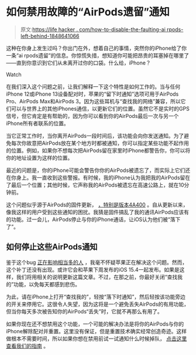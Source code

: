# 如何禁用故障的“AirPods遗留”通知

> 原文:[https://life hacker . com/how-to-disable-the-faulting-ai rpods-left-behind-1848641066](https://lifehacker.com/how-to-disable-the-malfunctioning-airpods-left-behind-1848641066)

这种在你身上发生过吗？你出门在外，想着自己的事情，突然你的iPhone给了你一条“ai rpods遗留”的信息。你惊慌失措，想知道你可能把昂贵的耳塞掉在哪里了——直到你意识到它们从未离开过你的口袋。什么给，iPhone？

Watch

在我们深入这个问题之前，让我们解释一下这个特性是如何工作的。当与任何iPhone 12或iPhone 13设备配对时，苹果的“留下时通知”选项可用于AirPods Pro、AirPods Max和AirPods 3。因为这些耳机与“查找我的网络”兼容，所以它们可以与世界上的其他iPhones通信，以更新它们的位置。虽然它不是实时的GPS信号，但它肯定是有帮助的，因为你可以看到你的AirPods最后一次与另一个iPhone所有者联系的位置。

当它正常工作时，当你离开AirPods一段时间后，该功能会向你发送通知。为了避免每次你故意把AirPods放在某个地方时都被通知，你可以指定某些功能不起作用的位置。例如，如果你不想每次把AirPods留在家里时iPhone都警告你，你可以将你的地址设置为这样的位置。

最近的问题是，你的iPhone可能会警告你你的AirPods被遗忘了，而实际上它们还在你身上。我一直收到这些警报。有时候，我的iPhone认为我把我的AirPods留在了最后一个位置；其他时候，它声称我的AirPods被遗忘在高速公路上，就在10分钟前。

这个问题似乎源于AirPods的固件更新， [，特别是版本4A400](https://piunikaweb.com/2022/03/09/some-ios-15-users-getting-false-airpods-left-behind-notification-after-4a400-firmware-update/) 。自从更新以来，像我这样的用户受到这些通知的困扰。我猜是固件搞乱了我的通讯AirPods应该有的功能。过一会儿，AirPods停止与你的iPhone通话，让iOS认为他们被“落下了”。

## 如何停止这些AirPods通知

鉴于这个bug [正在影响相当多的人](https://www.reddit.com/r/ios/comments/q6t17q/gave_me_three_mini_heart_attacks_airpods_were_in/) ，我毫不怀疑苹果正在解决这个问题。然而，这个补丁还没有出现。或许它会和苹果下周发布的iOS 15.4一起发布。如果是这样，我们将用相关的说明更新这篇文章。不过，在那之前，你最好关闭“查找我的”功能，以免每天都感到悲伤。

为此，请在iPhone上打开“查找我的”，轻按“落下时通知”，然后轻按该功能旁边的开关来停用它。这很令人失望，因为这将是一个避免丢失AirPods的有用功能，但当你每天多次被告知你的AirPods“丢失”时，它就不再那么有用了。

如果你现在还不想禁用这个功能，一个可能的解决办法是将你的AirPods与你的iPhone解除配对并重置。这里没有保证，但是重置技术确实经常创造奇迹。这样做根本不需要时间，所以如果你想在禁用前试一试通知什么时候掉队， [点击这里查看我们的指南](https://lifehacker.com/how-to-use-your-airpods-hidden-reset-feature-when-th-1848481632) 。